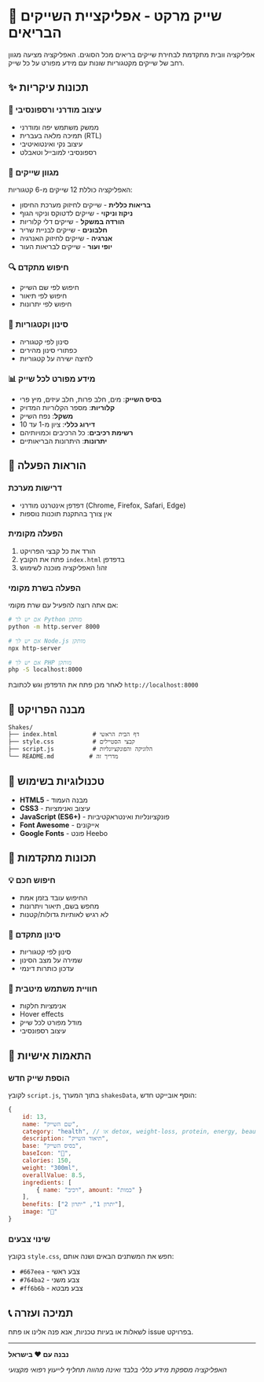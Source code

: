 # 🥤 שייק מרקט - אפליקציית השייקים הבריאים

אפליקציה וובית מתקדמת לבחירת שייקים בריאים מכל הסוגים. האפליקציה מציעה מגוון רחב של שייקים מקטגוריות שונות עם מידע מפורט על כל שייק.

## ✨ תכונות עיקריות

### 📱 עיצוב מודרני ורספונסיבי
- ממשק משתמש יפה ומודרני
- תמיכה מלאה בעברית (RTL)
- עיצוב נקי ואינטואיטיבי
- רספונסיבי למובייל וטאבלט

### 🍹 מגוון שייקים
האפליקציה כוללת 12 שייקים מ-6 קטגוריות:
- **בריאות כללית** - שייקים לחיזוק מערכת החיסון
- **ניקוז וניקוי** - שייקים לדטוקס וניקוי הגוף
- **הורדה במשקל** - שייקים דלי קלוריות
- **חלבונים** - שייקים לבניית שריר
- **אנרגיה** - שייקים לחיזוק האנרגיה
- **יופי ועור** - שייקים לבריאות העור

### 🔍 חיפוש מתקדם
- חיפוש לפי שם השייק
- חיפוש לפי תיאור
- חיפוש לפי יתרונות

### 🎯 סינון וקטגוריות
- סינון לפי קטגוריה
- כפתורי סינון מהירים
- לחיצה ישירה על קטגוריות

### 📊 מידע מפורט לכל שייק
- **בסיס השייק**: מים, חלב פרות, חלב עיזים, מיץ פרי
- **קלוריות**: מספר הקלוריות המדויק
- **משקל**: נפח השייק
- **דירוג כללי**: ציון מ-1 עד 10
- **רשימת רכיבים**: כל הרכיבים וכמויותיהם
- **יתרונות**: היתרונות הבריאותיים

## 🚀 הוראות הפעלה

### דרישות מערכת
- דפדפן אינטרנט מודרני (Chrome, Firefox, Safari, Edge)
- אין צורך בהתקנת תוכנות נוספות

### הפעלה מקומית
1. הורד את כל קבצי הפרויקט
2. פתח את הקובץ `index.html` בדפדפן
3. זהו! האפליקציה מוכנה לשימוש

### הפעלה בשרת מקומי
אם אתה רוצה להפעיל עם שרת מקומי:

```bash
# אם יש לך Python מותקן
python -m http.server 8000

# אם יש לך Node.js מותקן
npx http-server

# אם יש לך PHP מותקן
php -S localhost:8000
```

לאחר מכן פתח את הדפדפן וגש לכתובת `http://localhost:8000`

## 📁 מבנה הפרויקט

```
Shakes/
├── index.html          # דף הבית הראשי
├── style.css           # קבצי הסטיילים
├── script.js           # הלוגיקה והפונקציונליות
└── README.md          # מדריך זה
```

## 🎨 טכנולוגיות בשימוש

- **HTML5** - מבנה העמוד
- **CSS3** - עיצוב ואנימציות
- **JavaScript (ES6+)** - פונקציונליות ואינטראקטיביות
- **Font Awesome** - אייקונים
- **Google Fonts** - פונט Heebo

## 🌟 תכונות מתקדמות

### 💡 חיפוש חכם
- החיפוש עובד בזמן אמת
- מחפש בשם, תיאור ויתרונות
- לא רגיש לאותיות גדולות/קטנות

### 🎯 סינון מתקדם
- סינון לפי קטגוריות
- שמירה על מצב הסינון
- עדכון כותרות דינמי

### 📱 חוויית משתמש מיטבית
- אנימציות חלקות
- Hover effects
- מודל מפורט לכל שייק
- עיצוב רספונסיבי

## 🔧 התאמות אישיות

### הוספת שייק חדש
לקובץ `script.js`, בתוך המערך `shakesData`, הוסף אובייקט חדש:

```javascript
{
    id: 13,
    name: "שם השייק",
    category: "health", // או detox, weight-loss, protein, energy, beauty
    description: "תיאור השייק",
    base: "בסיס השייק",
    baseIcon: "🥛",
    calories: 150,
    weight: "300ml",
    overallValue: 8.5,
    ingredients: [
        { name: "רכיב", amount: "כמות" }
    ],
    benefits: ["יתרון 1", "יתרון 2"],
    image: "🍎"
}
```

### שינוי צבעים
בקובץ `style.css`, חפש את המשתנים הבאים ושנה אותם:
- `#667eea` - צבע ראשי
- `#764ba2` - צבע משני
- `#ff6b6b` - צבע מבטא

## 📞 תמיכה ועזרה

לשאלות או בעיות טכניות, אנא פנה אלינו או פתח issue בפרויקט.

---

**נבנה עם ❤️ בישראל**

*האפליקציה מספקת מידע כללי בלבד ואינה מהווה תחליף לייעוץ רפואי מקצועי* 